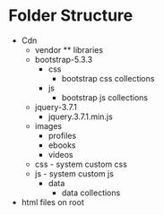 # Folder Structure
- Cdn
  -  vendor ** libraries 
    - bootstrap-5.3.3
      - css
        - bootstrap css collections
      - js
        - bootstrap js collections
    - jquery-3.7.1
      - jquery.3.7.1.min.js
  - images
    - profiles
    - ebooks
    - videos
  - css - system custom css
  - js - system custom js
    - data
      - data collections
- html files on root
